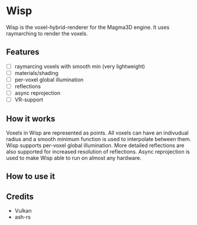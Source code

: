 # Wisp
Wisp is the voxel-hybrid-renderer for the Magma3D engine. It uses raymarching to render the voxels.
## Features
- [ ] raymarcing voxels with smooth min (very lightweight)
- [ ] materials/shading
- [ ] per-voxel global illumination
- [ ] reflections
- [ ] async reprojection
- [ ] VR-support
## How it works
Voxels in Wisp are represented as points. All voxels can have an indivudual radius and a smooth minimum function is used to interpolate between them. Wisp supports per-voxel global illumination. More detailed reflections are also supported for increased resolution of reflections. Async reprojection is used to make Wisp able to run on almost any hardware. 
## How to use it
## Credits
- Vulkan
- ash-rs
